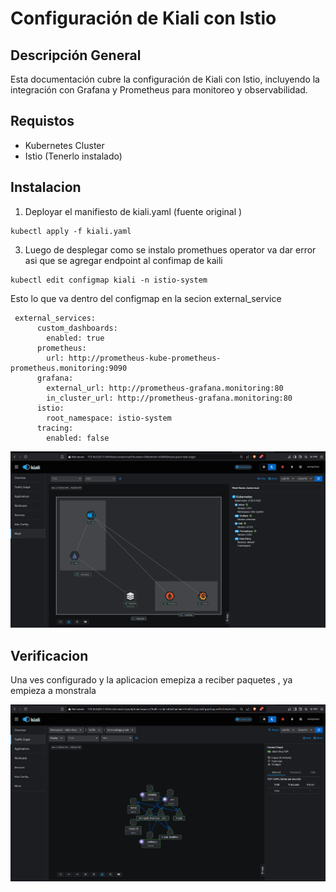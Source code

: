 # Configuración de Kiali con Istio 

## Descripción General
Esta documentación cubre la configuración de Kiali con Istio, incluyendo la integración con Grafana y Prometheus para monitoreo y observabilidad.

## Requistos

- Kubernetes Cluster
- Istio (Tenerlo instalado)

## Instalacion 

1. Deployar el manifiesto de kiali.yaml (fuente original )
```
kubectl apply -f kiali.yaml
```
3. Luego de desplegar como se instalo promethues operator va dar error asi que se agregar endpoint al confimap de kaili
```
kubectl edit configmap kiali -n istio-system
```
Esto lo que va dentro del configmap en la secion external_service
```
 external_services:
      custom_dashboards:
        enabled: true
      prometheus:
        url: http://prometheus-kube-prometheus-prometheus.monitoring:9090
      grafana:
        external_url: http://prometheus-grafana.monitoring:80
        in_cluster_url: http://prometheus-grafana.monitoring:80
      istio:
        root_namespace: istio-system
      tracing:
        enabled: false

```
![pod-prometheus](https://github.com/Andherson333333/robot-shop/blob/master/image/robot-shop-kiali-2.png)

## Verificacion

Una ves configurado y la aplicacion emepiza a reciber paquetes , ya empieza a monstrala

![pod-prometheus](https://github.com/Andherson333333/robot-shop/blob/master/image/robot-shop-kiali-1.png)



